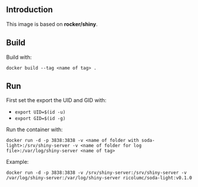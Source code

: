 ## Introduction

This image is based on **rocker/shiny**.


## Build

Build with:

`docker build --tag <name of tag> .`

## Run

First set the export the UID and GID with:


* `export UID=$(id -u)`
* `export GID=$(id -g)`

Run the container with:

`docker run -d -p 3838:3838 -v <name of folder with soda-light>:/srv/shiny-server -v <name of folder for log file>:/var/log/shiny-server <name of tag>`

Example:

`docker run -d -p 3838:3838 -v /srv/shiny-server:/srv/shiny-server -v /var/log/shiny-server:/var/log/shiny-server ricolumc/soda-light:v0.1.0`

